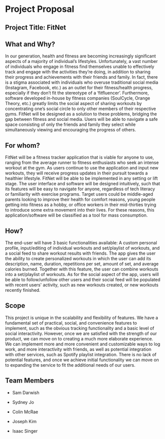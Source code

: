 # Project Proposal

## Project Title: FitNet

## What and Why?

In our generation, health and fitness are becoming increasingly significant aspects of a majority of individual’s lifestyles. Unfortunately, a vast number of individuals who engage in fitness find themselves unable to effectively track and engage with the activities they’re doing, in addition to sharing their progress and achievements with their friends and family. In fact, there is a stigma associated with individuals who overuse traditional social media (Instagram, Facebook, etc.) as an outlet for their fitness/health progress, especially if they don’t fit the stereotype of a ‘fitfluencer’. Furthermore, software developed in-house by fitness companies (SoulCycle, Orange Theory, etc.) greatly limits the social aspect of sharing workouts by concentrating one’s social circle to only other members of their respective gyms. FitNet will be designed as a solution to these problems, bridging the gap between fitness and social media. Users will be able to navigate a safe space consisting of only the friends and family they select while simultaneously viewing and encouraging the progress of others.

## For whom?

FitNet will be a fitness tracker application that is viable for anyone to use, ranging from the average runner to fitness enthusiasts who seek an intense workout at the gym. As users continue to use the application and input new workouts, they will receive progress updates in their pursuit towards a healthier lifestyle. FitNet will be able to be implemented in any setting or lift stage. The user interface and software will be designed intuitively, such that its features will be easy to navigate for anyone, regardless of tech literacy or familiarity with exercise programs. Target users could be middle-aged parents looking to improve their health for comfort reasons, young people getting into fitness as a hobby, or office workers in their mid-thirties trying to introduce some extra movement into their lives. For these reasons, this application/software will be classified as a tool for mass consumption.

## How?

The end-user will have 3 basic functionalities available: A custom personal profile, input/editing of individual workouts and set/playlist of workouts, and a social feed to share workout results with friends. The app gives the user the ability to create personalized workouts in which the user can add its description, name, duration, repetitions per set, amount of set, and average calories burned. Together with this feature, the user can combine workouts into a set/playlist of workouts. As for the social aspect of the app, users will be able to follow/unfollow other users and their social feed will be populated with recent users' activity, such as new workouts created, or new workouts recently finished.

## Scope

This project is unique in the scalability and flexibility of features. We have a fundamental set of practical, social, and convenience features to implement, such as the obvious tracking functionality and a basic level of social interactivity. However, once we are satisfied with the strength of our product, we can move on to creating a much more elaborate experience. We can implement more and more convenient and customizable ways to log work, and more interactivity with friends, as well as potential integration with other services, such as Spotify playlist integration. There is no lack of potential features, and once we achieve initial functionality we can move on to expanding the service to fit the additional needs of our users.

## Team Members

* Sam Darwish

* Sydney Jo

* Colin McRae

* Joseph Kim

* Isaac Singer
